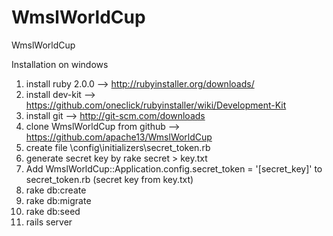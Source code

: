WmslWorldCup
============

WmslWorldCup

Installation on windows
1. install ruby 2.0.0 --> http://rubyinstaller.org/downloads/
2. install dev-kit --> https://github.com/oneclick/rubyinstaller/wiki/Development-Kit
3. install git --> http://git-scm.com/downloads
4. clone WmslWorldCup from github --> https://github.com/apache13/WmslWorldCup
5. create file \config\initializers\secret_token.rb
6. generate secret key by rake secret > key.txt
7. Add WmslWorldCup::Application.config.secret_token = '[secret_key]' to secret_token.rb (secret key from key.txt)
8. rake db:create
9. rake db:migrate
10. rake db:seed
11. rails server

